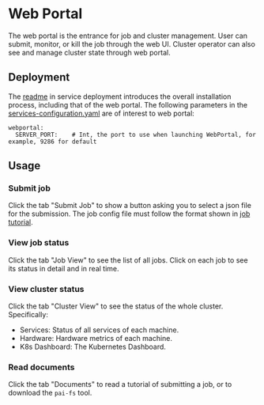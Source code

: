 # Web Portal

The web portal is the entrance for job and cluster management.
User can submit, monitor, or kill the job through the web UI.
Cluster operator can also see and manage cluster state through web portal. 

## Deployment

The [readme](../pai-management/README.md) in service deployment introduces the overall installation process, including that of the web portal. 
The following parameters in the [services-configuration.yaml](../cluster-configuration/services-configuration.yaml) are of interest to web portal:

```
webportal:
  SERVER_PORT:    # Int, the port to use when launching WebPortal, for example, 9286 for default
```


## Usage

### Submit job

Click the tab "Submit Job" to show a button asking you to select a json file for the submission. The job config file must follow the format shown in [job tutorial](../job-tutorial/README.md).

### View job status

Click the tab "Job View" to see the list of all jobs. Click on each job to see its status in detail and in real time.

### View cluster status

Click the tab "Cluster View" to see the status of the whole cluster. Specifically:

* Services: Status of all services of each machine.
* Hardware: Hardware metrics of each machine.
* K8s Dashboard: The Kubernetes Dashboard.

### Read documents

Click the tab "Documents" to read a tutorial of submitting a job, or to download the `pai-fs` tool.